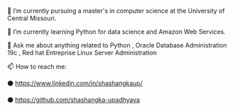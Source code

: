 🔭 I’m currently pursuing a master's in computer science at the University of Central Missouri.

🌱 I’m currently learning Python for data science and Amazon Web Services.

💬 Ask me about anything related to Python , Oracle Database Administration 19c , Red hat Entreprise Linux Server Administration

📫 How to reach me:

⚫ https://www.linkedin.com/in/shashangkaup/

⚫ https://github.com/shashangka-upadhyaya
